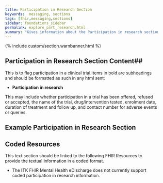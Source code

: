 ```yaml
---
title: Participation in Research Section
keywords:  messaging, sections
tags: [fhir,messaging,sections]
sidebar: foundations_sidebar
permalink: explore_part_research.html
summary: "Gives information about the Participation in research section"
---
```


{% include custom/section.warnbanner.html %}

## Participation in Research Section Content##
This is to flag participation in a clinical trial.Items in bold are subheadings and should be formatted as such in any html sent:

- **Participation in research**

This may include whether participation in a trial has been offered, refused or
accepted, the name of the trial, drug/intervention tested, enrolment date, duration
of treatment and follow up, and contact number for adverse events or queries. 

##  Example Participation in Research Section ##

<script src="https://gist.github.com/IOPS-DEV/9cd8f422a7c1e323ed42ac424a5830db.js"></script>

## Coded Resources ##

This text section should be linked to the following FHIR Resources to provide the textual information in a coded format.

- The ITK FHIR Mental Health eDischarge does not currently support coded participation in research information.






